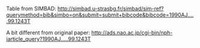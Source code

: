 Table from SIMBAD:
http://simbad.u-strasbg.fr/simbad/sim-ref?querymethod=bib&simbo=on&submit=submit+bibcode&bibcode=1990AJ.....99.1243T

A bit different from original paper:
http://ads.nao.ac.jp/cgi-bin/nph-iarticle_query?1990AJ.....99.1243T
